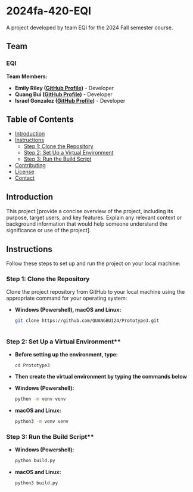 # 2024fa-420-EQI

A project developed by team EQI for the 2024 Fall semester course.

## Team

### EQI

**Team Members:**
- **Emily Riley ([GitHub Profile](https://github.com/emilyyr55))** - Developer
- **Quang Bui ([GitHub Profile](https://github.com/QUANGBUI24))** - Developer
- **Israel Gonzalez ([GitHub Profile](https://github.com/xhatd))** - Developer

## Table of Contents
- [Introduction](#introduction)
- [Instructions](#instructions)
  - [Step 1: Clone the Repository](#step-1-clone-the-repository)
  - [Step 2: Set Up a Virtual Environment](#step-2-set-up-a-virtual-environment)
  - [Step 3: Run the Build Script](#step-3-run-the-build-script)
- [Contributing](#contributing)
- [License](#license)
- [Contact](#contact)

## Introduction

This project [provide a concise overview of the project, including its purpose, target users, and key features. Explain any relevant context or background information that would help someone understand the significance or use of the project].

## Instructions

Follow these steps to set up and run the project on your local machine:

### Step 1: Clone the Repository

Clone the project repository from GitHub to your local machine using the appropriate command for your operating system:

- **Windows (Powershell), macOS and Linux:**    
  ```bash
  git clone https://github.com/QUANGBUI24/Prototype3.git
 
### Step 2: Set Up a Virtual Environment**

- **Before setting up the environment, type:**
  ```bass
  cd Prototype3

- **Then create the virtual environment by typing the commands below**

- **Windows (Powershell):**  
  ```bash
  python -m venv venv

- **macOS and Linux:** 
  ```bash
  python3 -m venv venv

### Step 3: Run the Build Script**
- **Windows (Powershell):**  
  ```bash
  python build.py

- **macOS and Linux:** 
  ```bash
  python3 build.py